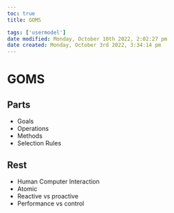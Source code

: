 ```yaml
---
toc: true
title: GOMS

tags: ['usermodel']
date modified: Monday, October 10th 2022, 2:02:27 pm
date created: Monday, October 3rd 2022, 3:34:14 pm
---
```


# GOMS

## Parts
- Goals
- Operations
- Methods
- Selection Rules

## Rest
- Human Computer Interaction
- Atomic
- Reactive vs proactive
- Performance vs control



